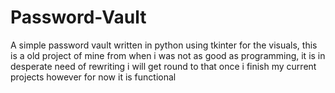 # Password-Vault
A simple password vault written in python using tkinter for the visuals, this is a old project of mine from when i was not as good as programming, it is in desperate need of rewriting i will get round to that once i finish my current projects however for now it is functional
